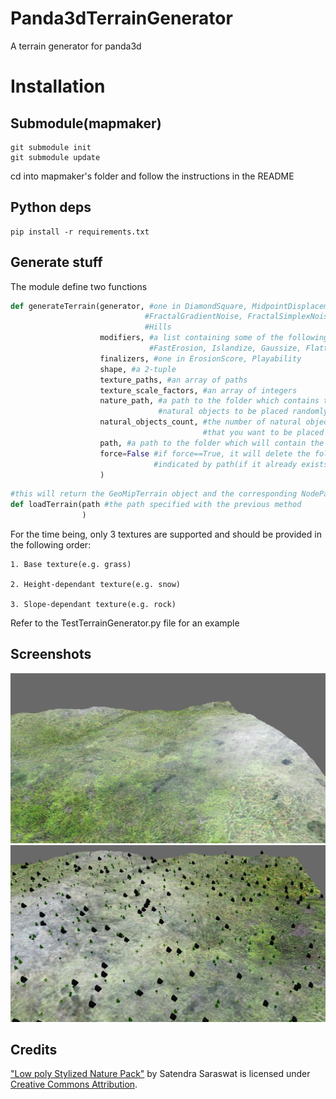 # Panda3dTerrainGenerator
A terrain generator for panda3d

# Installation

## Submodule(mapmaker)
```
git submodule init
git submodule update
```

cd into mapmaker's folder and follow the instructions in the README

## Python deps
```
pip install -r requirements.txt
```

## Generate stuff
The module define two functions
```python
def generateTerrain(generator, #one in DiamondSquare, MidpointDisplacement, FractalValueNoise,
                              #FractalGradientNoise, FractalSimplexNoise, FractalCellNoise,
                              #Hills
                    modifiers, #a list containing some of the following: ThermalErosion, HydraulicErosion,
                               #FastErosion, Islandize, Gaussize, Flatten, Smooth
                    finalizers, #one in ErosionScore, Playability
                    shape, #a 2-tuple
                    texture_paths, #an array of paths
                    texture_scale_factors, #an array of integers
                    nature_path, #a path to the folder which contains the 
                                 #natural objects to be placed randomly
                    natural_objects_count, #the number of natural objects
                                           #that you want to be placed
                    path, #a path to the folder which will contain the generated data
                    force=False #if force==True, it will delete the folder 
                                #indicated by path(if it already exists)
                    )
```

```python
#this will return the GeoMipTerrain object and the corresponding NodePath 
def loadTerrain(path #the path specified with the previous method
                )
```

For the time being, only 3 textures are supported and should be provided in the following order:

    1. Base texture(e.g. grass)

    2. Height-dependant texture(e.g. snow)

    3. Slope-dependant texture(e.g. rock)
Refer to the TestTerrainGenerator.py file for an example

## Screenshots
![Image](./screenshots/screenshot.png)
![Image](./screenshots/screenshot2.png)

## Credits
["Low poly Stylized Nature Pack"](https://skfb.ly/6VZTt) by Satendra Saraswat is licensed under [Creative Commons Attribution](http://creativecommons.org/licenses/by/4.0/).
